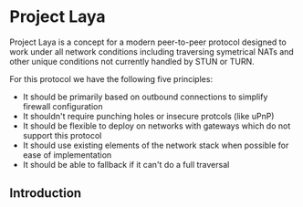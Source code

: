 # Project Laya

Project Laya is a concept for a modern peer-to-peer protocol designed to work under all network
conditions including traversing symetrical NATs and other unique conditions not currently handled
by STUN or TURN.

For this protocol we have the following five principles:

- It should be primarily based on outbound connections to simplify firewall configuration
- It shouldn't require punching holes or insecure protcols (like uPnP)
- It should be flexible to deploy on networks with gateways which do not support this protocol
- It should use existing elements of the network stack when possible for ease of implementation
- It should be able to fallback if it can't do a full traversal

## Introduction